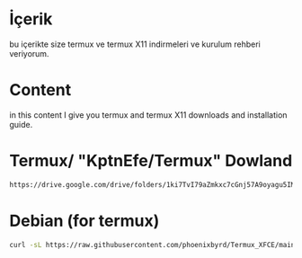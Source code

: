 
# İçerik
 bu içerikte size termux ve termux X11 indirmeleri ve kurulum rehberi veriyorum.

# Content
in this content I give you termux and termux X11 downloads and installation guide.


# Termux/ "KptnEfe/Termux"  Dowland

```bash
https://drive.google.com/drive/folders/1ki7TvI79aZmkxc7cGnj57A9oyagu5IMX?usp=drive_link
```


# Debian (for termux)
 
 
 ```bash
curl -sL https://raw.githubusercontent.com/phoenixbyrd/Termux_XFCE/main/install_xfce_native.sh -o install.sh && bash install.sh
```


